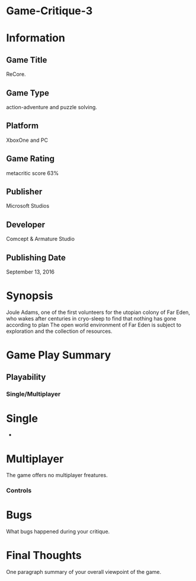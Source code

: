 # Game-Critique-3
# Information
## Game Title
ReCore.
## Game Type
action-adventure and puzzle solving.
## Platform
XboxOne and  PC 
## Game Rating
metacritic score 63% 
## Publisher
Microsoft Studios
## Developer
Comcept & Armature Studio
## Publishing Date
September 13, 2016
# Synopsis
Joule Adams, one of the first volunteers for the utopian colony of Far Eden, who wakes after centuries in cryo-sleep to find that nothing has gone according to plan
The open world environment of Far Eden is subject to exploration and the collection of resources.

# Game Play Summary
## Playability
### Single/Multiplayer
# Single 
-
# Multiplayer 
The game  offers  no multiplayer freatures.

### Controls
# Bugs
What bugs happened during your critique.
# Final Thoughts
One paragraph summary of your overall viewpoint of the game.

